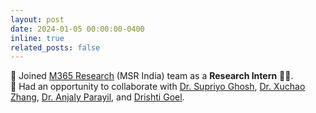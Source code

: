 ```yaml
---
layout: post
date: 2024-01-05 00:00:00-0400
inline: true
related_posts: false
---
```


🚀 Joined [M365 Research](https://www.microsoft.com/en-us/research/group/m365-research/) (MSR India) team as a **Research Intern** 🧑‍💻.   
🤝 Had an opportunity to collaborate with [Dr. Supriyo Ghosh](https://www.microsoft.com/en-us/research/people/supriyoghosh/), [Dr. Xuchao Zhang](https://www.microsoft.com/en-us/research/people/xuchaozhang/), [Dr. Anjaly Parayil](https://www.microsoft.com/en-us/research/people/aparayil/), and [Drishti Goel](https://in.linkedin.com/in/drishti-goel-1a731920a).  

